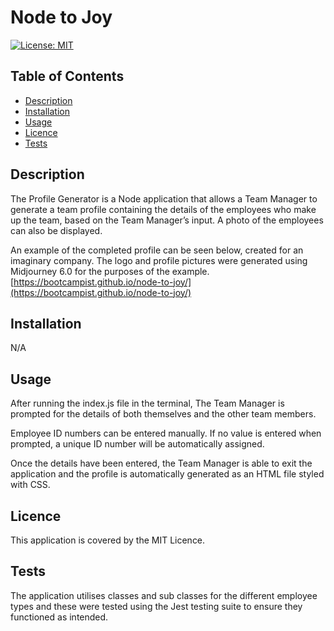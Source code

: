 # Node to Joy 
[![License: MIT](https://img.shields.io/badge/License-MIT-yellow.svg)](https://opensource.org/licenses/MIT) 

## Table of Contents
* [Description](#Description)
* [Installation](#Installation)
* [Usage](#Usage)
* [Licence](#Licence)
* [Tests](#Tests)
 

## Description
The Profile Generator is a Node application that allows a Team Manager to generate a team profile containing the details of the employees who make up the team, based on the Team Manager’s input. A photo of the employees can also be displayed. 
 
An example of the completed profile can be seen below, created for an imaginary company. The logo and profile pictures were generated using Midjourney 6.0 for the purposes of the example.
[https://bootcampist.github.io/node-to-joy/](https://bootcampist.github.io/node-to-joy/)

## Installation
N/A

## Usage
After running the index.js file in the terminal, The Team Manager is prompted for the details of both themselves and the other team members. 
 
Employee ID numbers can be entered manually. If no value is entered when prompted, a unique ID number will be automatically assigned. 
 
Once the details have been entered, the Team Manager is able to exit the application and the profile is automatically generated as an HTML file styled with CSS.

## Licence
This application is covered by the MIT Licence.

## Tests
The application utilises classes and sub classes for the different employee types and these were tested using the Jest testing suite to ensure they functioned as intended.
